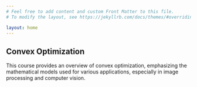 ```yaml
---
# Feel free to add content and custom Front Matter to this file.
# To modify the layout, see https://jekyllrb.com/docs/themes/#overriding-theme-defaults

layout: home
---
```



## Convex Optimization

This course provides an overview of convex optimization, emphasizing the mathematical models used for various applications, especially in image processing and computer vision.

